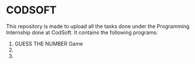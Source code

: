 # CODSOFT
This repository is made to upload all the tasks done under the Programming Internship done at CodSoft.
It contains the following programs:
1. GUESS THE NUMBER Game
2. 
3. 
